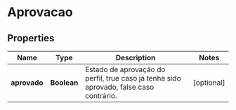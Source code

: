 

# Aprovacao

## Properties

Name | Type | Description | Notes
------------ | ------------- | ------------- | -------------
**aprovado** | **Boolean** | Estado de aprovação do perfil, true caso já tenha sido aprovado, false caso contrário. |  [optional]




